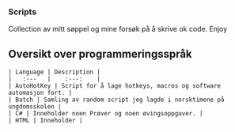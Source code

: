 ### Scripts

Collection av mitt søppel og mine forsøk på å skrive ok code.
Enjoy


## Oversikt over programmeringsspråk
```
| Language | Description |
|   :---   |    :---:    |
| AutoHotKey | Script for å lage hotkeys, macros og software automasjon fort. |
| Batch | Samling av random script jeg lagde i norsktimene på ungdomsskolen |
| C# | Inneholder noen Prøver og noen øvingsoppgaver. |
| HTML | Inneholder |
```